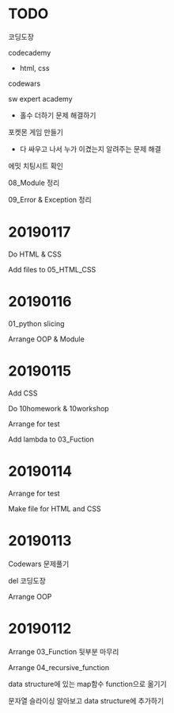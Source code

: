 # TODO

코딩도장

codecademy

* html, css

codewars

sw expert academy

* 홀수 더하기 문제 해결하기

포켓몬 게임 만들기

* 다 싸우고 나서 누가 이겼는지 알려주는 문제 해결

에밋 치팅시트 확인

08_Module 정리

09_Error & Exception 정리

# 20190117

Do HTML & CSS

Add files to 05_HTML_CSS

# 20190116

01_python slicing

Arrange OOP & Module

# 20190115

Add CSS

Do 10homework & 10workshop

Arrange for test

Add lambda to 03_Fuction

# 20190114

Arrange for test

Make file for HTML and CSS

# 20190113

Codewars 문제풀기

del 코딩도장

Arrange OOP

# 20190112

Arrange 03_Function 뒷부분 마무리

Arrange 04_recursive_function

data structure에 있는 map함수 function으로 옮기기

문자열 슬라이싱 알아보고 data structure에 추가하기


